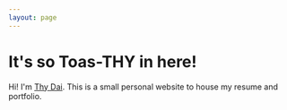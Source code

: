 ```yaml
---
layout: page
---
```

<h1>It's so Toas-THY in here!</h1>

Hi!  I'm [Thy Dai](mailto:tdai1011@gmail.com).  This is a small personal website to house my resume and portfolio.
